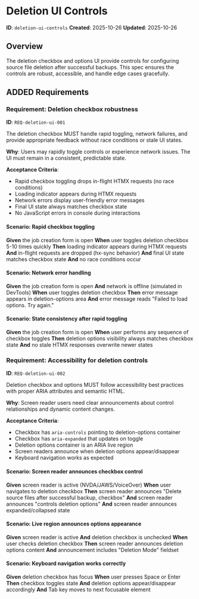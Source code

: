 # Deletion UI Controls

**ID**: `deletion-ui-controls`
**Created**: 2025-10-26
**Updated**: 2025-10-26

## Overview

The deletion checkbox and options UI provide controls for configuring source file deletion after successful backups. This spec ensures the controls are robust, accessible, and handle edge cases gracefully.

## ADDED Requirements

### Requirement: Deletion checkbox robustness

**ID**: `REQ-deletion-ui-001`

The deletion checkbox MUST handle rapid toggling, network failures, and provide appropriate feedback without race conditions or stale UI states.

**Why**: Users may rapidly toggle controls or experience network issues. The UI must remain in a consistent, predictable state.

**Acceptance Criteria**:
- Rapid checkbox toggling drops in-flight HTMX requests (no race conditions)
- Loading indicator appears during HTMX requests
- Network errors display user-friendly error messages
- Final UI state always matches checkbox state
- No JavaScript errors in console during interactions

#### Scenario: Rapid checkbox toggling

**Given** the job creation form is open
**When** user toggles deletion checkbox 5-10 times quickly
**Then** loading indicator appears during HTMX requests
**And** in-flight requests are dropped (hx-sync behavior)
**And** final UI state matches checkbox state
**And** no race conditions occur

#### Scenario: Network error handling

**Given** the job creation form is open
**And** network is offline (simulated in DevTools)
**When** user toggles deletion checkbox
**Then** error message appears in deletion-options area
**And** error message reads "Failed to load options. Try again."

#### Scenario: State consistency after rapid toggling

**Given** the job creation form is open
**When** user performs any sequence of checkbox toggles
**Then** deletion options visibility always matches checkbox state
**And** no stale HTMX responses overwrite newer states

### Requirement: Accessibility for deletion controls

**ID**: `REQ-deletion-ui-002`

Deletion checkbox and options MUST follow accessibility best practices with proper ARIA attributes and semantic HTML.

**Why**: Screen reader users need clear announcements about control relationships and dynamic content changes.

**Acceptance Criteria**:
- Checkbox has `aria-controls` pointing to deletion-options container
- Checkbox has `aria-expanded` that updates on toggle
- Deletion options container is an ARIA live region
- Screen readers announce when deletion options appear/disappear
- Keyboard navigation works as expected

#### Scenario: Screen reader announces checkbox control

**Given** screen reader is active (NVDA/JAWS/VoiceOver)
**When** user navigates to deletion checkbox
**Then** screen reader announces "Delete source files after successful backup, checkbox"
**And** screen reader announces "controls deletion options"
**And** screen reader announces expanded/collapsed state

#### Scenario: Live region announces options appearance

**Given** screen reader is active
**And** deletion checkbox is unchecked
**When** user checks deletion checkbox
**Then** screen reader announces deletion options content
**And** announcement includes "Deletion Mode" fieldset

#### Scenario: Keyboard navigation works correctly

**Given** deletion checkbox has focus
**When** user presses Space or Enter
**Then** checkbox toggles state
**And** deletion options appear/disappear accordingly
**And** Tab key moves to next focusable element
